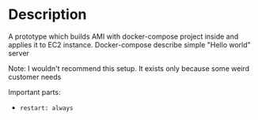 # Description
A prototype which builds AMI with docker-compose project inside and applies it to EC2 instance.
Docker-compose describe simple "Hello world" server

Note: I wouldn't recommend this setup. It exists only because some weird customer needs

Important parts:
- `restart: always`
